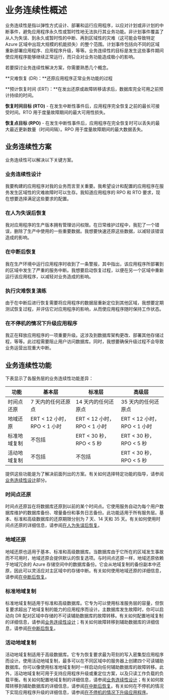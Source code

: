 ﻿<properties 
   pageTitle="Azure SQL 数据库 业务连续性概述"
   description="了解 Azure SQL 数据库 中可帮助任务关键型云应用程序保持运行以及帮助你在发生中断和错误后进行恢复的内置功能与可用选项。"
   services="sql-database"
   documentationCenter="" 
   authors="elfisher" 
   manager="jeffreyg" 
   editor="monicar"/>

<tags
   ms.service="sql-database"
   ms.devlang="NA"
   ms.topic="article"
   ms.tgt_pltfrm="NA"
   ms.workload="data-management" 
   ms.date="04/13/2015"  
   wacn.date="05/25/2015"
   ms.author="elfish"/>

# 业务连续性概述

业务连续性是指以弹性方式设计、部署和运行应用程序，以应对计划或非计划的中断事件，避免应用程序永久性或暂时性地无法执行其业务功能。非计划事件覆盖了从人为失误、到永久或暂时性的中断、再到区域性的灾难（这可能会导致特定 Azure 区域中出现大规模的机能损失）的整个范围。计划事件包括向不同的区域重新部署应用程序、应用程序升级，等等。业务连续性的目标是发生这些事件期间使应用程序能够继续正常运行，而只会对业务功能造成极小的影响。 

若要探讨业务连续性解决方案，你需要熟悉几个概念。

**灾难恢复 (DR)：**还原应用程序正常业务功能的过程

**预计恢复时间 (ERT)：**在发出还原或故障转移请求后，数据库完全可用之前预计持续的时间。

**恢复时间目标 (RTO)** - 在发生中断性事件后，应用程序完全恢复之前的最长可接受时间。RTO 用于度量故障期间的最大可用性损失。

**恢复点目标 (RPO)** - 在发生中断性事件后，应用程序在完全恢复时可以丢失的最大最近更新数量（时间间隔）。RPO 用于度量故障期间的最大数据丢失。


## 业务连续性方案

业务连续性可以解决以下关键方案。

### 业务连续性设计

我要构建的应用程序对我的业务而言至关重要。我希望设计和配置的应用程序在服务发生区域性的灾难故障时可以生存。我知道应用程序的 RPO 和 RTO 要求，现在想要选择满足这些要求的配置。

### 在人为失误后恢复

我对应用程序的生产版本拥有管理访问权限。在日常维护过程中，我犯了一个错误，删除了生产中使用的一些重要数据。我想要快速还原这些数据，以减轻该错误造成的影响。

### 在中断后恢复

我在生产环境中运行应用程序时收到了一条警报，其中指出，该应用程序所部署到的区域中发生了严重的服务中断。我想要启动恢复过程，以便在另一个区域中重新运行该应用程序，以减轻对业务造成的影响。

### 执行灾难恢复演练

由于在中断后进行恢复需要将应用程序的数据层重新定位到其他区域，我想要定期测试恢复过程，并评估它对应用程序的影响，从而使应用程序随时保持工作状态。

### 在不停机的情况下升级应用程序

我正在释放应用程序的一项重要升级。这涉及到数据库架构更改、部署其他存储过程，等等。此过程需要阻止用户访问数据库。同时，我想要确保升级过程不会导致业务运营出现重大中断。

## 业务连续性功能

下表显示了各服务层的业务连续性功能差异：

| 功能 | 基本层 | 标准层 |高级层 
| --- |--- | --- | ---
| 时间点还原 | 7 天内的任何还原点 | 14 天内的任何还原点 | 35 天内的任何还原点
| 地域还原 | ERT < 12 小时，RPO < 1 小时 | ERT < 12 小时，RPO < 1 小时 | ERT < 12 小时，RPO < 1 小时
| 标准地域复制 | 不包括 |  ERT < 30 秒，RPO < 5 秒 | ERT < 30 秒，RPO < 5 秒
| 活动地域复制 | 不包括 | 不包括 | ERT < 30 秒，RPO < 5 秒

提供这些功能是为了解决前面列出的方案。有关如何选择特定功能的指导，请参阅[业务连续性设计](sql-database-business-continuity-design)部分。 

### 时间点还原

时间点还原旨在将数据库还原到以前的某个时间点。它使用服务自动为每个用户数据库维护的数据库备份、增量备份和事务日志备份。此功能适用于所有服务层。基本、标准和高级数据库的还原期限分别为 7 天、14 天和 35 天。有关如何使用时间点还原的详细信息，请参阅[在人为失误后恢复](sql-database-user-error-recovery)。

### 地域还原

地域还原也适用于基本、标准和高级数据库。当数据库由于它所在的区域发生事故而不可用时，地域还原会提供默认的恢复选项。与时间点还原一样，地域还原依赖于地域冗余的 Azure 存储空间中的数据库备份。它会从地域复制的备份副本中还原，因此可以灵活应对主区域中的存储中断。有关如何使用地域还原的详细信息，请参阅[在中断后恢复](sql-database-disaster-recovery)。

### 标准地域复制

标准地域复制适用于标准和高级数据库。它专为可以使用标准服务层的容量，但恢复要求超出了地域复制的能力的应用程序而设计。主数据库发生故障时，你可以启动向 DR 配对区域中存储的不可读辅助数据库的故障转移。有关如何配置地域复制的详细信息，请参阅[业务连续性设计](sql-database-business-continuity-design)；有关如何故障转移到辅助数据库的详细信息，请参阅[在中断后恢复](sql-database-disaster-recovery)。

### 活动地域复制

活动地域复制适用于高级数据库。它专为恢复要求最为苛刻的写入密集型应用程序而设计。使用活动地域复制，最多可以在不同区域中的服务器上创建四个可读辅助数据库。你可以像使用标准地域复制时一样启动向任何辅助数据库的故障转移。此外，活动地域复制可用于支持应用程序升级或重定位方案，以及只读工作负载的负载平衡。有关如何配置地域复制的详细信息，请参阅[业务连续性设计](sql-database-business-continuity-design)；有关如何故障转移到辅助数据库的详细信息，请参阅[在中断后恢复](sql-database-disaster-recovery)。有关如何在不停机的情况下实现应用程序升级的详细信息，请参阅[在不停机的情况下升级应用程序](sql-database-business-continuity-application-upgrade)。

<!--HONumber=55-->